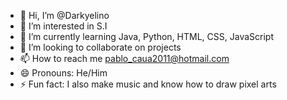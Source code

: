 - 👋 Hi, I’m @Darkyelino
- 👀 I’m interested in S.I
- 🌱 I’m currently learning Java, Python, HTML, CSS, JavaScript
- 💞️ I’m looking to collaborate on projects
- 📫 How to reach me pablo_caua2011@hotmail.com
- 😄 Pronouns: He/Him
- ⚡ Fun fact: I also make music and know how to draw pixel arts

<!---
Darkyelino/Darkyelino is a ✨ special ✨ repository because its `README.md` (this file) appears on your GitHub profile.
You can click the Preview link to take a look at your changes.
--->
